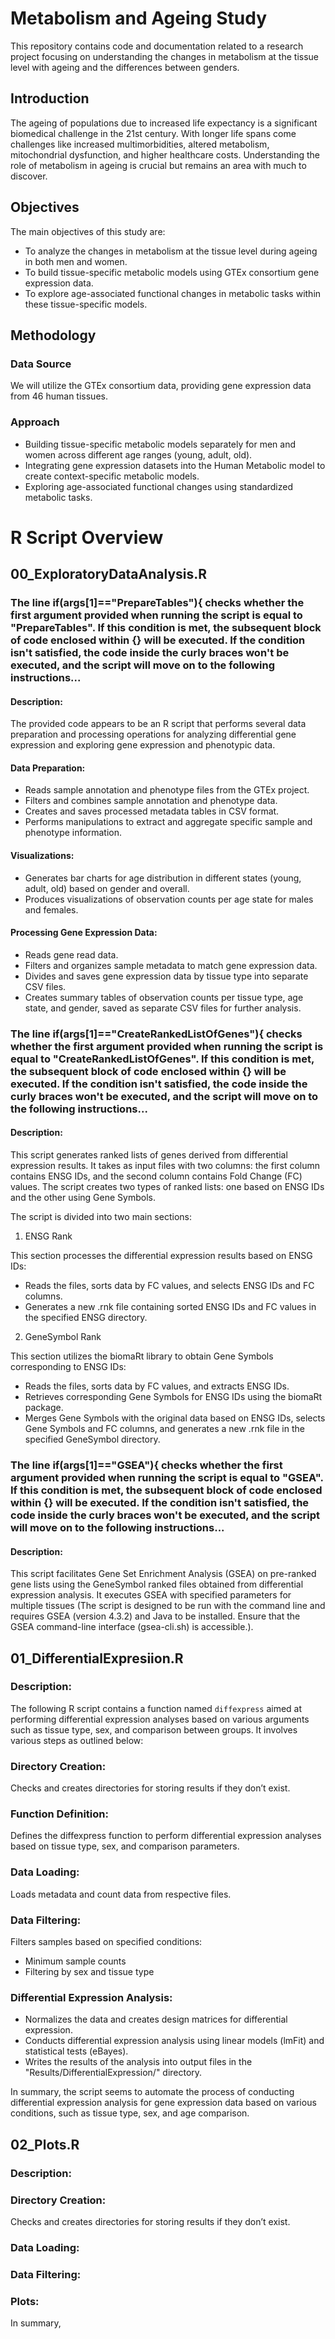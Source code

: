 # Metabolism and Ageing Study

This repository contains code and documentation related to a research project focusing on understanding the changes in metabolism at the tissue level with ageing and the differences between genders.

## Introduction

The ageing of populations due to increased life expectancy is a significant biomedical challenge in the 21st century. With longer life spans come challenges like increased multimorbidities, altered metabolism, mitochondrial dysfunction, and higher healthcare costs. Understanding the role of metabolism in ageing is crucial but remains an area with much to discover.

## Objectives

The main objectives of this study are:
- To analyze the changes in metabolism at the tissue level during ageing in both men and women.
- To build tissue-specific metabolic models using GTEx consortium gene expression data.
- To explore age-associated functional changes in metabolic tasks within these tissue-specific models.

## Methodology

### Data Source
We will utilize the GTEx consortium data, providing gene expression data from 46 human tissues.

### Approach
- Building tissue-specific metabolic models separately for men and women across different age ranges (young, adult, old).
- Integrating gene expression datasets into the Human Metabolic model to create context-specific metabolic models.
- Exploring age-associated functional changes using standardized metabolic tasks.


# R Script Overview
## 00_ExploratoryDataAnalysis.R

### The line if(args[1]=="PrepareTables"){ checks whether the first argument provided when running the script is equal to "PrepareTables". If this condition is met, the subsequent block of code enclosed within {} will be executed. If the condition isn't satisfied, the code inside the curly braces won't be executed, and the script will move on to the following instructions...

#### Description:
The provided code appears to be an R script that performs several data preparation and processing operations for analyzing differential gene expression and exploring gene expression and phenotypic data.

#### Data Preparation:
- Reads sample annotation and phenotype files from the GTEx project.
- Filters and combines sample annotation and phenotype data.
- Creates and saves processed metadata tables in CSV format.
- Performs manipulations to extract and aggregate specific sample and phenotype information.

#### Visualizations:
- Generates bar charts for age distribution in different states (young, adult, old) based on gender and overall.
- Produces visualizations of observation counts per age state for males and females.
  
#### Processing Gene Expression Data:
- Reads gene read data.
- Filters and organizes sample metadata to match gene expression data.
- Divides and saves gene expression data by tissue type into separate CSV files.
- Creates summary tables of observation counts per tissue type, age state, and gender, saved as separate CSV files for further analysis.

### The line if(args[1]=="CreateRankedListOfGenes"){ checks whether the first argument provided when running the script is equal to "CreateRankedListOfGenes". If this condition is met, the subsequent block of code enclosed within {} will be executed. If the condition isn't satisfied, the code inside the curly braces won't be executed, and the script will move on to the following instructions...

#### Description:
This script generates ranked lists of genes derived from differential expression results. It takes as input files with two columns: the first column contains ENSG IDs, and the second column contains Fold Change (FC) values. The script creates two types of ranked lists: one based on ENSG IDs and the other using Gene Symbols.

The script is divided into two main sections:

1. ENSG Rank

This section processes the differential expression results based on ENSG IDs:

- Reads the files, sorts data by FC values, and selects ENSG IDs and FC columns.
- Generates a new .rnk file containing sorted ENSG IDs and FC values in the specified ENSG directory.
  
2. GeneSymbol Rank

This section utilizes the biomaRt library to obtain Gene Symbols corresponding to ENSG IDs:

- Reads the files, sorts data by FC values, and extracts ENSG IDs.
- Retrieves corresponding Gene Symbols for ENSG IDs using the biomaRt package.
- Merges Gene Symbols with the original data based on ENSG IDs, selects Gene Symbols and FC columns, and generates a new .rnk file in the specified GeneSymbol directory.

### The line if(args[1]=="GSEA"){ checks whether the first argument provided when running the script is equal to "GSEA". If this condition is met, the subsequent block of code enclosed within {} will be executed. If the condition isn't satisfied, the code inside the curly braces won't be executed, and the script will move on to the following instructions...

#### Description:
This script facilitates Gene Set Enrichment Analysis (GSEA) on pre-ranked gene lists using the GeneSymbol ranked files obtained from differential expression analysis. It executes GSEA with specified parameters for multiple tissues (The script is designed to be run with the command line and requires GSEA (version 4.3.2) and Java to be installed. Ensure that the GSEA command-line interface (gsea-cli.sh) is accessible.).


## 01_DifferentialExpresiion.R
### Description:
The following R script contains a function named `diffexpress` aimed at performing differential expression analyses based on various arguments such as tissue type, sex, and comparison between groups. It involves various steps as outlined below:

### Directory Creation: 
Checks and creates directories for storing results if they don’t exist.

### Function Definition: 
Defines the diffexpress function to perform differential expression analyses based on tissue type, sex, and comparison parameters.

### Data Loading: 
Loads metadata and count data from respective files.

### Data Filtering: 
Filters samples based on specified conditions:

- Minimum sample counts
- Filtering by sex and tissue type
  
### Differential Expression Analysis:

- Normalizes the data and creates design matrices for differential expression.
- Conducts differential expression analysis using linear models (lmFit) and statistical tests (eBayes).
- Writes the results of the analysis into output files in the "Results/DifferentialExpression/" directory.

In summary, the script seems to automate the process of conducting differential expression analysis for gene expression data based on various conditions, such as tissue type, sex, and age comparison.


## 02_Plots.R
### Description:


### Directory Creation: 
Checks and creates directories for storing results if they don’t exist.

### Data Loading: 

### Data Filtering: 

### Plots:


In summary, 
